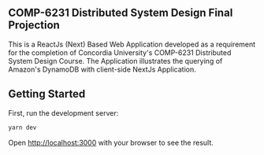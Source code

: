## COMP-6231 Distributed System Design Final Projection

This is a ReactJs (Next) Based Web Application developed as a requirement for the completion of Concordia University's COMP-6231 Distributed System Design Course. The Application illustrates the querying of Amazon's DynamoDB with client-side NextJs Application. 

## Getting Started

First, run the development server:

```bash
yarn dev
```

Open [http://localhost:3000](http://localhost:3000) with your browser to see the result.
